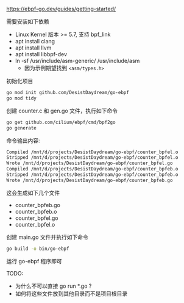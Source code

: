 https://ebpf-go.dev/guides/getting-started/

需要安装如下依赖

- Linux Kernel 版本 >= 5.7, 支持 bpf_link
- apt install clang
- apt install llvm
- apt install libbpf-dev
- ln -sf /usr/include/asm-generic/ /usr/include/asm
  - 因为示例期望找到 `<asm/types.h>`

初始化项目

```bash
go mod init github.com/DesistDaydream/go-ebpf
go mod tidy
```

创建 counter.c 和 gen.go 文件，执行如下命令

```bash
go get github.com/cilium/ebpf/cmd/bpf2go
go generate
```

命令输出内容:

```bash
Compiled /mnt/d/projects/DesistDaydream/go-ebpf/counter_bpfel.o
Stripped /mnt/d/projects/DesistDaydream/go-ebpf/counter_bpfel.o
Wrote /mnt/d/projects/DesistDaydream/go-ebpf/counter_bpfel.go
Compiled /mnt/d/projects/DesistDaydream/go-ebpf/counter_bpfeb.o
Stripped /mnt/d/projects/DesistDaydream/go-ebpf/counter_bpfeb.o
Wrote /mnt/d/projects/DesistDaydream/go-ebpf/counter_bpfeb.go
```

这会生成如下几个文件

- counter_bpfeb.go
- counter_bpfeb.o
- counter_bpfel.go
- counter_bpfel.o

创建 main.go 文件并执行如下命令

```bash
go build -o bin/go-ebpf
```

运行 go-ebpf 程序即可

TODO:

- 为什么不可以直接 go run *.go ?
- 如何将这些文件放到其他目录而不是项目根目录